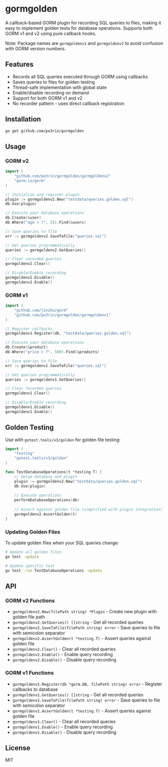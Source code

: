# gormgolden

A callback-based GORM plugin for recording SQL queries to files, making it easy to implement golden tests for database operations. Supports both GORM v1 and v2 using pure callback hooks.

Note: Package names are `gormgoldenv1` and `gormgoldenv2` to avoid confusion with GORM version numbers.

## Features

- Records all SQL queries executed through GORM using callbacks
- Saves queries to files for golden testing
- Thread-safe implementation with global state
- Enable/disable recording on demand
- Support for both GORM v1 and v2
- No recorder pattern - uses direct callback registration

## Installation

```bash
go get github.com/po3rin/gormgolden
```

## Usage

### GORM v2

```go
import (
    "github.com/po3rin/gormgolden/gormgoldenv2"
    "gorm.io/gorm"
)

// Initialize and register plugin
plugin := gormgoldenv2.New("testdata/queries.golden.sql")
db.Use(plugin)

// Execute your database operations
db.Create(&user)
db.Where("age > ?", 25).Find(&users)

// Save queries to file
err := gormgoldenv2.SaveToFile("queries.sql")

// Get queries programmatically
queries := gormgoldenv2.GetQueries()

// Clear recorded queries
gormgoldenv2.Clear()

// Disable/Enable recording
gormgoldenv2.Disable()
gormgoldenv2.Enable()
```

### GORM v1

```go
import (
    "github.com/jinzhu/gorm"
    "github.com/po3rin/gormgolden/gormgoldenv1"
)

// Register callbacks
gormgoldenv1.Register(db, "testdata/queries.golden.sql")

// Execute your database operations
db.Create(&product)
db.Where("price > ?", 500).Find(&products)

// Save queries to file
err := gormgoldenv1.SaveToFile("queries.sql")

// Get queries programmatically
queries := gormgoldenv1.GetQueries()

// Clear recorded queries
gormgoldenv1.Clear()

// Disable/Enable recording
gormgoldenv1.Disable()
gormgoldenv1.Enable()
```

## Golden Testing

Use with `gotest.tools/v3/golden` for golden file testing:

```go
import (
    "testing"
    "gotest.tools/v3/golden"
)

func TestDatabaseOperations(t *testing.T) {
    // Setup database and plugin
    plugin := gormgoldenv2.New("testdata/queries.golden.sql")
    db.Use(plugin)
    
    // Execute operations
    performDatabaseOperations(db)
    
    // Assert against golden file (simplified with plugin integration)
    gormgoldenv2.AssertGolden(t)
}
```

### Updating Golden Files

To update golden files when your SQL queries change:

```bash
# Update all golden files
go test -update

# Update specific test
go test -run TestDatabaseOperations -update
```

## API

### GORM v2 Functions

- `gormgoldenv2.New(filePath string) *Plugin` - Create new plugin with golden file path
- `gormgoldenv2.GetQueries() []string` - Get all recorded queries
- `gormgoldenv2.SaveToFile(filePath string) error` - Save queries to file with semicolon separator
- `gormgoldenv2.AssertGolden(t *testing.T)` - Assert queries against golden file
- `gormgoldenv2.Clear()` - Clear all recorded queries
- `gormgoldenv2.Enable()` - Enable query recording
- `gormgoldenv2.Disable()` - Disable query recording

### GORM v1 Functions

- `gormgoldenv1.Register(db *gorm.DB, filePath string) error` - Register callbacks to database
- `gormgoldenv1.GetQueries() []string` - Get all recorded queries
- `gormgoldenv1.SaveToFile(filePath string) error` - Save queries to file with semicolon separator
- `gormgoldenv1.AssertGolden(t *testing.T)` - Assert queries against golden file
- `gormgoldenv1.Clear()` - Clear all recorded queries
- `gormgoldenv1.Enable()` - Enable query recording
- `gormgoldenv1.Disable()` - Disable query recording

## License

MIT